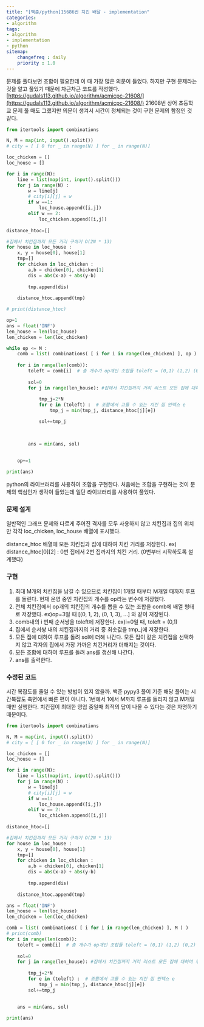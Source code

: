 ```yaml
---
title: "[백준/python]15686번 치킨 배달 - implementation"
categories:
- algorithm
tags:
- algorithm
- implementation
- python
sitemap:
    changefreq : daily
    priority : 1.0
---
```


문제를 풀다보면 조합이 필요한데 이 때 가장 많은 의문이 들었다. 하지만 구현 문제라는 것을 알고 풀었기 때문에 차근차근 코드를 작성했다. [https://gudals113.github.io/algorithm/acmicpc-21608/](https://gudals113.github.io/algorithm/acmicpc-21608/) 21608번 상어 초등학교 문제 풀 때도 그랬지만 의문이 생겨서 시간이 정체되는 것이 구현 문제의 함정인 것 같다.

```python
from itertools import combinations

N, M = map(int, input().split())
# city = [ [ 0 for _ in range(N) ] for _ in range(N)]

loc_chicken = []
loc_house = []

for i in range(N):
    line = list(map(int, input().split()))
    for j in range(N) :
        w = line[j]
        # city[i][j] = w
        if w ==1:
            loc_house.append([i,j])
        elif w == 2:
            loc_chicken.append([i,j])
                
distance_htoc=[]

#집에서 치킨집까지 모든 거리 구하기 O(2N * 13)
for house in loc_house : 
    x, y = house[0], house[1]
    tmp=[]
    for chicken in loc_chicken : 
        a,b = chicken[0], chicken[1]
        dis = abs(x-a) + abs(y-b)
        
        tmp.append(dis)
        
    distance_htoc.append(tmp)

# print(distance_htoc)

op=1
ans = float('INF')
len_house = len(loc_house)
len_chicken = len(loc_chicken)

while op <= M :
    comb = list( combinations( [ i for i in range(len_chicken) ], op ) )
    
    for i in range(len(comb)): 
        toleft = comb[i]  # 총 개수가 op개인 조합들 toleft = (0,1) (1,2) (0,2)
        
        sol=0       
        for j in range(len_house): #집에서 치킨집까지 거리 리스트 모든 집에 대하여 루프
            
            tmp_j=2*N
            for e in (toleft) :  # 조합에서 고를 수 있는 치킨 집 인덱스 e
                tmp_j = min(tmp_j, distance_htoc[j][e])

            sol+=tmp_j
            
            

        ans = min(ans, sol)           
    
    
    op+=1

print(ans)
```

python의 라이브러리를 사용하여 조합을 구현한다. 처음에는 조합을 구현하는 것이 문제의 핵심인가 생각이 들었는데 일단 라이브러리를 사용하여 풀었다.

### 문제 설계

일반적인 그래프 문제와 다르게 주어진 격자를 모두 사용하지 않고 치킨집과 집의 위치만 각각 loc_chicken, loc_house 배열에 표시했다. 

distance_htoc 배열에 모든 치킨집과 집에 대하여 치킨 거리를 저장한다. ex) distance_htoc[0][2] : 0번 집에서 2번 집까지의 치킨 거리. (0번부터 시작하도록 설계했다)

### 구현

1. 최대 M개의 치킨집을 남길 수 있으므로 치킨집이 1개일 때부터 M개일 때까지 루프를 돌린다. 현재 운영 중인 치킨집의 개수를 op라는 변수에 저장했다.
2. 전체 치킨집에서 op개의 치킨집의 개수를 뽑을 수 있는 조합을 comb에 배열 형태로 저장했다. ex)op=3일 때 [(0, 1, 2), (0, 1, 3), ...] 와 같이 저장된다. 
3. comb내의 i 번째 순서쌍을 toleft에 저장한다. ex)i=0일 때, toleft = (0,1)
4. 집에서 순서쌍 내의 치킨집까지의 거리 중 최솟값을 tmp_j에 저장한다.
5. 모든 집에 대하여 루프를 돌려 sol에 더해 나간다. 모든 집이 같은 치킨집을 선택하지 않고 각자의 집에서 가장 가까운 치킨거리가 더해지는 것이다.
6. 모든 조합에 대하여 루프를 돌려 ans를 갱신해 나간다. 
7. ans를 출력한다.

### 수정된 코드

시간 복잡도를 줄일 수 있는 방법이 있지 않을까. 백준 pypy3 풀이 기준 해당 풀이는 시간복잡도 측면에서 빠른 편이 아니다. 1번에서 1에서 M까지 루프를 돌리지 않고 M개일 때만 실행한다. 치킨집이 최대한 영업 중일때 최적의 답이 나올 수 있다는 것은 자명하기 때문이다.


```python
from itertools import combinations

N, M = map(int, input().split())
# city = [ [ 0 for _ in range(N) ] for _ in range(N)]

loc_chicken = []
loc_house = []

for i in range(N):
    line = list(map(int, input().split()))
    for j in range(N) :
        w = line[j]
        # city[i][j] = w
        if w ==1:
            loc_house.append([i,j])
        elif w == 2:
            loc_chicken.append([i,j])
                
distance_htoc=[]

#집에서 치킨집까지 모든 거리 구하기 O(2N * 13)
for house in loc_house : 
    x, y = house[0], house[1]
    tmp=[]
    for chicken in loc_chicken : 
        a,b = chicken[0], chicken[1]
        dis = abs(x-a) + abs(y-b)
        
        tmp.append(dis)
        
    distance_htoc.append(tmp)

ans = float('INF')
len_house = len(loc_house)
len_chicken = len(loc_chicken)

comb = list( combinations( [ i for i in range(len_chicken) ], M ) )
# print(comb)
for i in range(len(comb)): 
    toleft = comb[i]  # 총 개수가 op개인 조합들 toleft = (0,1) (1,2) (0,2)
    
    sol=0       
    for j in range(len_house): #집에서 치킨집까지 거리 리스트 모든 집에 대하여 루프
        
        tmp_j=2*N
        for e in (toleft) :  # 조합에서 고를 수 있는 치킨 집 인덱스 e
            tmp_j = min(tmp_j, distance_htoc[j][e])
        sol+=tmp_j
        
        
    ans = min(ans, sol)           

print(ans)
```
